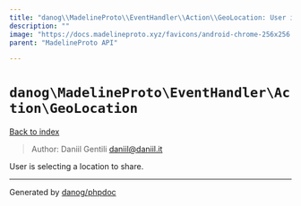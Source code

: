 ```yaml
---
title: "danog\\MadelineProto\\EventHandler\\Action\\GeoLocation: User is selecting a location to share."
description: ""
image: "https://docs.madelineproto.xyz/favicons/android-chrome-256x256.png"
parent: "MadelineProto API"

---
```

# `danog\MadelineProto\EventHandler\Action\GeoLocation`
[Back to index](../../../../index.html)

> Author: Daniil Gentili <daniil@daniil.it>  
  

User is selecting a location to share.  



---
Generated by [danog/phpdoc](https://phpdoc.daniil.it)
